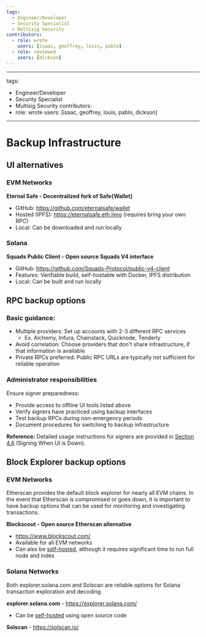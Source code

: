 ```yaml
---
tags:
  - Engineer/Developer
  - Security Specialist
  - Multisig Security
contributors:
  - role: wrote
    users: [isaac, geoffrey, louis, pablo]
  - role: reviewed
    users: [dickson]
---
```


---
tags:
  - Engineer/Developer
  - Security Specialist
  - Multisig Security
contributors:
  - role: wrote
    users: [isaac, geoffrey, louis, pablo, dickson]
---

# Backup Infrastructure

## UI alternatives

### EVM Networks

**Eternal Safe - Decentralized fork of Safe{Wallet}**
- GitHub: https://github.com/eternalsafe/wallet
- Hosted (IPFS): https://eternalsafe.eth.limo (requires bring your own RPC)
- Local: Can be downloaded and run locally

### Solana

**Squads Public Client - Open source Squads V4 interface**
- GitHub: https://github.com/Squads-Protocol/public-v4-client
- Features: Verifiable build, self-hostable with Docker, IPFS distribution
- Local: Can be built and run locally

## RPC backup options

### Basic guidance:
- Multiple providers: Set up accounts with 2-3 different RPC services
  - Ex. Alchemy, Infura, Chainstack, Quicknode, Tenderly
- Avoid correlation: Choose providers that don't share infrastructure, if that information is available
- Private RPCs preferred: Public RPC URLs are typically not sufficient for reliable operation

### Administrator responsibilities
Ensure signer preparedness:
- Provide access to offline UI tools listed above
- Verify signers have practiced using backup interfaces
- Test backup RPCs during non-emergency periods
- Document procedures for switching to backup infrastructure

**Reference:** Detailed usage instructions for signers are provided in [Section 4.6](./signing-when-ui-is-down.md) (Signing When UI is Down).

## Block Explorer backup options

### EVM Networks
Etherscan provides the default block explorer for nearly all EVM chains. In the event that Etherscan is compromised or goes down, it is important to have backup options that can be used for monitoring and investigating transactions.

**Blockscout - Open source Etherscan alternative**
- https://www.blockscout.com/
- Available for all EVM networks
- Can also be [self-hosted](https://github.com/blockscout/blockscout), although it requires significant time to run full node and index

### Solana Networks
Both explorer.solana.com and Solscan are reliable options for Solana transaction exploration and decoding.

**explorer.solana.com** - https://explorer.solana.com/
- Can be [self-hosted](https://github.com/solana-foundation/explorer) using open source code

**Solscan** - https://solscan.io/